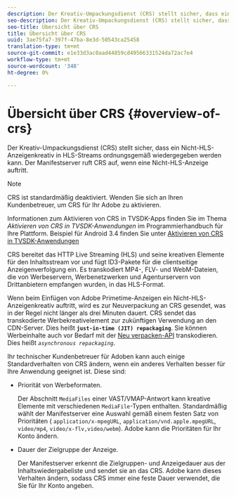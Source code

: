 ```yaml
---
description: Der Kreativ-Umpackungsdienst (CRS) stellt sicher, dass ein Nicht-HLS-Anzeigenkreativ in HLS-Streams ordnungsgemäß wiedergegeben werden kann. Der Manifestserver ruft CRS auf, wenn eine Nicht-HLS-Anzeige auftritt.
seo-description: Der Kreativ-Umpackungsdienst (CRS) stellt sicher, dass ein Nicht-HLS-Anzeigenkreativ in HLS-Streams ordnungsgemäß wiedergegeben werden kann. Der Manifestserver ruft CRS auf, wenn eine Nicht-HLS-Anzeige auftritt.
seo-title: Übersicht über CRS
title: Übersicht über CRS
uuid: 3ae75fa7-397f-47ba-8e3d-50543ca25458
translation-type: tm+mt
source-git-commit: e1e33d3ac0aad44859cd49566331524da72ac7e4
workflow-type: tm+mt
source-wordcount: '348'
ht-degree: 0%

---
```



# Übersicht über CRS {#overview-of-crs}

Der Kreativ-Umpackungsdienst (CRS) stellt sicher, dass ein Nicht-HLS-Anzeigenkreativ in HLS-Streams ordnungsgemäß wiedergegeben werden kann. Der Manifestserver ruft CRS auf, wenn eine Nicht-HLS-Anzeige auftritt.

>[!NOTE]
>
>CRS ist standardmäßig deaktiviert. Wenden Sie sich an Ihren Kundenbetreuer, um CRS für Ihr Adobe zu aktivieren.
>
>Informationen zum Aktivieren von CRS in TVSDK-Apps finden Sie im Thema *Aktivieren von CRS in TVSDK-Anwendungen* im Programmierhandbuch für Ihre Plattform. Beispiel für Android 3.4 finden Sie unter [Aktivieren von CRS in TVSDK-Anwendungen](../../programming/tvsdk-3x-android-prog/android-3x-advertising/ad-insertion/ad-transcoding/android-3x-ad-transcoding.md)

CRS bereitet das HTTP Live Streaming (HLS) und seine kreativen Elemente für den Inhaltsstream vor und fügt ID3-Pakete für die clientseitige Anzeigenverfolgung ein. Es transkodiert MP4-, FLV- und WebM-Dateien, die von Werbeservern, Werbenetzwerken und Agenturservern von Drittanbietern empfangen wurden, in das HLS-Format.

Wenn beim Einfügen von Adobe Primetime-Anzeigen ein Nicht-HLS-Anzeigenkreativ auftritt, wird es zur Neuverpackung an CRS gesendet, was in der Regel nicht länger als drei Minuten dauert. CRS sendet das transkodierte Werbekreativelement zur zukünftigen Verwendung an den CDN-Server. Dies heißt **`just-in-time (JIT) repackaging`**. Sie können Werbeinhalte auch vor Bedarf mit der [Neu verpacken-API](../../primetime-ad-insertion/~old-creative-repackaging-service/api-repackage.md) transkodieren. Dies heißt *`asynchronous repackaging`*.

Ihr technischer Kundenbetreuer für Adoben kann auch einige Standardverhalten von CRS ändern, wenn ein anderes Verhalten besser für Ihre Anwendung geeignet ist. Diese sind:

* Priorität von Werbeformaten.

   Der Abschnitt `MediaFiles` einer VAST/VMAP-Antwort kann kreative Elemente mit verschiedenen `MediaFile`-Typen enthalten. Standardmäßig wählt der Manifestserver eine Auswahl gemäß einem festen Satz von Prioritäten ( `application/x-mpegURL`, `application/vnd.apple.mpegURL`, `video/mp4`, `video/x-flv,video/webm`). Adobe kann die Prioritäten für Ihr Konto ändern.
* Dauer der Zielgruppe der Anzeige.

   Der Manifestserver erkennt die Zielgruppen- und Anzeigedauer aus der Inhaltswiedergabeliste und sendet sie an das CRS. Adobe kann dieses Verhalten ändern, sodass CRS immer eine feste Dauer verwendet, die Sie für Ihr Konto angeben.
